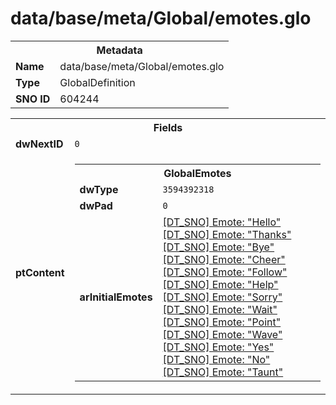 <h1>data/base/meta/Global/emotes.glo</h1><table><tr><th colspan="100%">Metadata</th></tr><tr><td><b>Name</b></td><td>data/base/meta/Global/emotes.glo</td></tr><tr><td><b>Type</b></td><td>GlobalDefinition</td></tr><tr><td><b>SNO ID</b></td><td>604244</td></tr></table>

<table><tr><th colspan="100%">Fields</th></tr><tr><td><b>dwNextID</b></td><td><code>0</code></td></tr><tr><td><b>ptContent</b></td><td><table><tr><th colspan="100%">GlobalEmotes</th></tr><tr><td><b>dwType</b></td><td><code>3594392318</code></td></tr><tr><td><b>dwPad</b></td><td><code>0</code></td></tr><tr><td><b>arInitialEmotes</b></td><td><a href="..\Emote\Hello.emo">[DT_SNO] Emote: "Hello"</a>
<a href="..\Emote\Thanks.emo">[DT_SNO] Emote: "Thanks"</a>
<a href="..\Emote\Bye.emo">[DT_SNO] Emote: "Bye"</a>
<a href="..\Emote\Cheer.emo">[DT_SNO] Emote: "Cheer"</a>
<a href="..\Emote\Follow.emo">[DT_SNO] Emote: "Follow"</a>
<a href="..\Emote\Help.emo">[DT_SNO] Emote: "Help"</a>
<a href="..\Emote\Sorry.emo">[DT_SNO] Emote: "Sorry"</a>
<a href="..\Emote\Wait.emo">[DT_SNO] Emote: "Wait"</a>
<a href="..\Emote\Point.emo">[DT_SNO] Emote: "Point"</a>
<a href="..\Emote\Wave.emo">[DT_SNO] Emote: "Wave"</a>
<a href="..\Emote\Yes.emo">[DT_SNO] Emote: "Yes"</a>
<a href="..\Emote\No.emo">[DT_SNO] Emote: "No"</a>
<a href="..\Emote\Taunt.emo">[DT_SNO] Emote: "Taunt"</a>
</td></tr></table>


</td></tr></table>

